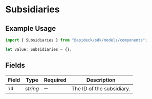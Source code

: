 # Subsidiaries

## Example Usage

```typescript
import { Subsidiaries } from "@apideck/sdk/models/components";

let value: Subsidiaries = {};
```

## Fields

| Field                     | Type                      | Required                  | Description               |
| ------------------------- | ------------------------- | ------------------------- | ------------------------- |
| `id`                      | *string*                  | :heavy_minus_sign:        | The ID of the subsidiary. |